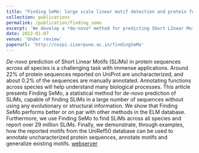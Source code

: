 ```yaml
---
title: "Finding SeMo: large scale linear motif detection and protein function annotation"
collection: publications
permalink: /publication/finding_semo
excerpt: 'We develop a *de-novo* method for predicting Short LInear Motifs (SLiMs) in protein sequences. We use Finding SeMo to find motifs across all species, and use them to predict functions of uncharacterized protein sequences.'
date: 2022-01-07
venue: 'Under review'
paperurl: 'http://cospi.iiserpune.ac.in/findingSeMo'
---
```

*De-novo* prediction of Short Linear Motifs (SLiMs) in protein sequences across all species is a challenging task with immense applications. Around 22% of protein sequences reported on UniProt are uncharacterized, and about 0.2% of the sequences are manually annotated. Annotating functions across species will help understand many biological processes. This article presents Finding SeMo, a statistical method for *de-novo* prediction of SLiMs, capable of finding SLiMs in a large number of sequences without using any evolutionary or structural information. We show that Finding SeMo performs better or on par with other methods in the ELM database. Furthermore, we use Finding SeMo to find SLiMs across all species and report over 29 million SLiMs. Finally, we demonstrate, through examples, how the reported motifs from the UniRef50 database can be used to annotate uncharacterized protein sequences, annotate motifs and generalize existing motifs.
[webserver](http://cospi.iiserpune.ac.in/findingSeMo)
